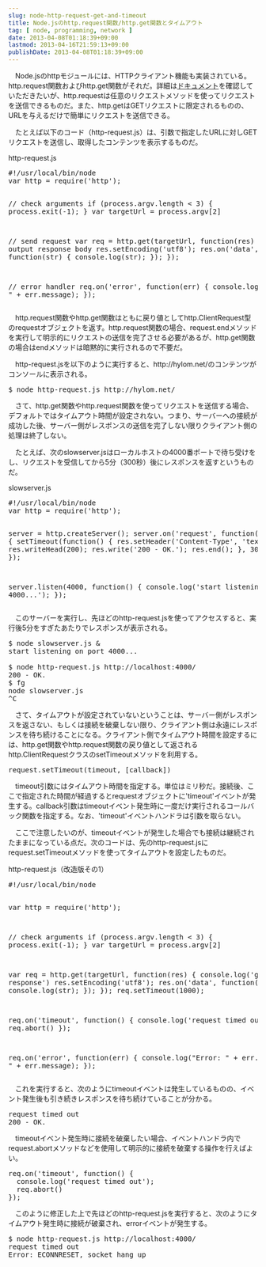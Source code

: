 ```yaml
---
slug: node-http-request-get-and-timeout
title: Node.jsのhttp.request関数/http.get関数とタイムアウト
tag: [ node, programming, network ]
date: 2013-04-08T01:18:39+09:00
lastmod: 2013-04-16T21:59:13+09:00
publishDate: 2013-04-08T01:18:39+09:00
---
```


<p>　Node.jsのhttpモジュールには、HTTPクライアント機能も実装されている。http.request関数およびhttp.get関数がそれだ。詳細は<a href="http://nodejs.org/api/http.html">ドキュメント</a>を確認していただきたいが、http.requestは任意のリクエストメソッドを使ってリクエストを送信できるものだ。また、http.getはGETリクエストに限定されるものの、URLを与えるだけで簡単にリクエストを送信できる。</p>

<p>　たとえば以下のコード（http-request.js）は、引数で指定したURLに対しGETリクエストを送信し、取得したコンテンツを表示するものだ。</p>

<div class="code">
<span class="caption">http-request.js</span>
<pre>
#!/usr/local/bin/node
var http = require('http');

// check arguments
if (process.argv.length < 3) {
  process.exit(-1);
}
var targetUrl = process.argv[2]

// send request
var req = http.get(targetUrl, function(res) {
  // output response body
  res.setEncoding('utf8');
  res.on('data', function(str) {
    console.log(str);
  });
});

// error handler
req.on('error', function(err) {
  console.log("Error: " + err.message);
});
</pre></div>

<p>　http.request関数やhttp.get関数はともに戻り値としてhttp.ClientRequest型のrequestオブジェクトを返す。http.request関数の場合、request.endメソッドを実行して明示的にリクエストの送信を完了させる必要があるが、http.get関数の場合はendメソッドは暗黙的に実行されるので不要だ。</p>

<p>　http-request.jsを以下のように実行すると、http://hylom.net/のコンテンツがコンソールに表示される。</p>

<pre class="console">
$ node http-request.js http://hylom.net/
</pre>

<p>　さて、http.get関数やhttp.request関数を使ってリクエストを送信する場合、デフォルトではタイムアウト時間が設定されない。つまり、サーバーへの接続が成功した後、サーバー側がレスポンスの送信を完了しない限りクライアント側の処理は終了しない。</p>

<p>　たとえば、次のslowserver.jsはローカルホストの4000番ポートで待ち受けをし、リクエストを受信してから5分（300秒）後にレスポンスを返すというものだ。</p>

<div class="code">
<span class="caption">slowserver.js</span>
<pre>
#!/usr/local/bin/node
var http = require('http');

server = http.createServer();
server.on('request', function(req, res) {
  setTimeout(function() {
    res.setHeader('Content-Type', 'text/plain');
    res.writeHead(200);
    res.write('200 - OK.');
    res.end();
  }, 300 * 1000);
});

server.listen(4000, function() {
  console.log('start listening on port 4000...');
});
</pre>
</div>

<p>　このサーバーを実行し、先ほどのhttp-request.jsを使ってアクセスすると、実行後5分をすぎたあたりでレスポンスが表示される。</p>

<pre class="console">
$ node slowserver.js &
start listening on port 4000...

$ node http-request.js http://localhost:4000/
200 - OK.
$ fg
node slowserver.js
^C
</pre>

<p>　さて、タイムアウトが設定されていないということは、サーバー側がレスポンスを返さない、もしくは接続を破棄しない限り、クライアント側は永遠にレスポンスを待ち続けることになる。クライアント側でタイムアウト時間を設定するには、http.get関数やhttp.request関数の戻り値として返されるhttp.ClientRequestクラスのsetTimeoutメソッドを利用する。</p>

<pre class="definition">
request.setTimeout(timeout, [callback])
</pre>

<p>　timeout引数にはタイムアウト時間を指定する。単位はミリ秒だ。接続後、ここで指定された時間が経過するとrequestオブジェクトに'timeout'イベントが発生する。callback引数はtimeoutイベント発生時に一度だけ実行されるコールバック関数を指定する。なお、'timeout'イベントハンドラは引数を取らない。</p>

<p>　ここで注意したいのが、timeoutイベントが発生した場合でも接続は継続されたままになっている点だ。次のコードは、先のhttp-request.jsにrequest.setTimeoutメソッドを使ってタイムアウトを設定したものだ。</p>

<div class="code">
<span class="caption">http-request.js（改造版その1）</span>
<pre>
#!/usr/local/bin/node

var http = require('http');

// check arguments
if (process.argv.length < 3) {
  process.exit(-1);
}
var targetUrl = process.argv[2]

var req = http.get(targetUrl, function(res) {
  console.log('get response')
  res.setEncoding('utf8');
  res.on('data', function(str) {
    console.log(str);
  });
});
req.setTimeout(1000);

req.on('timeout', function() {
  console.log('request timed out');
  req.abort()
});

req.on('error', function(err) {
  console.log("Error: " + err.code + ", " + err.message);
});
</pre></div>

<p>　これを実行すると、次のようにtimeoutイベントは発生しているものの、イベント発生後も引き続きレスポンスを待ち続けていることが分かる。</p>

<pre class="console">
request timed out
200 - OK.
</pre>

<p>　timeoutイベント発生時に接続を破棄したい場合、イベントハンドラ内でrequest.abortメソッドなどを使用して明示的に接続を破棄する操作を行えばよい。</p>

<pre class="code">
req.on('timeout', function() {
  console.log('request timed out');
  req.abort()
});
</pre>

<p>　このように修正した上で先ほどのhttp-request.jsを実行すると、次のようにタイムアウト発生時に接続が破棄され、errorイベントが発生する。</p>

<pre class="console">
$ node http-request.js http://localhost:4000/
request timed out
Error: ECONNRESET, socket hang up
</pre>

